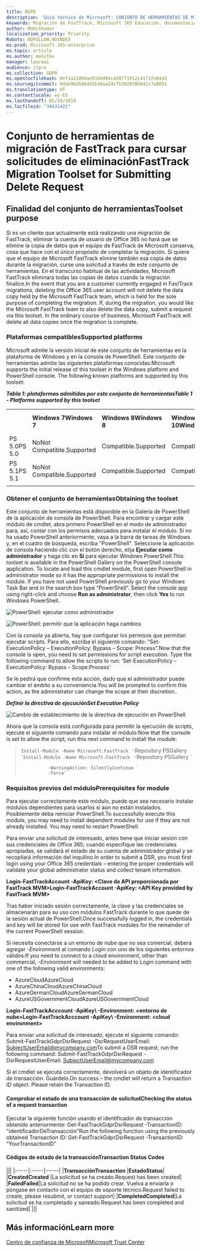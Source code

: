```yaml
---
title: RGPD
description: 'Guía técnica de Microsoft: CONJUNTO DE HERRAMIENTAS DE MIGRACIONES DE FASTTRACK PARA ENVIAR SOLICITUDES DE ELIMINACIÓN'
keywords: Migración de FastTrack, Microsoft 365 Educación, documentación de Microsoft 365, RGPD
author: MohitKumar
localization_priority: Priority
Robots: NOFOLLOW,NOINDEX
ms.prod: Microsoft-365-enterprise
ms.topic: article
ms.author: mohitku
manager: laurawi
audience: itpro
ms.collection: GDPR
ms.openlocfilehash: 0ef1a23d69ae91b9d94c4587f1912c4171fe84d3
ms.sourcegitcommit: 0dde96d5864e5b16ea24cfb302930b041c7a8091
ms.translationtype: HT
ms.contentlocale: es-ES
ms.lasthandoff: 05/24/2019
ms.locfileid: "34431421"
---
```

# <a name="fasttrack-migration-toolset-for-submitting-delete-request"></a><span data-ttu-id="364f8-104">Conjunto de herramientas de migración de FastTrack para cursar solicitudes de eliminación</span><span class="sxs-lookup"><span data-stu-id="364f8-104">FastTrack Migration Toolset for Submitting Delete Request</span></span>

## <a name="toolset-purpose"></a><span data-ttu-id="364f8-105">Finalidad del conjunto de herramientas</span><span class="sxs-lookup"><span data-stu-id="364f8-105">Toolset purpose</span></span>

<span data-ttu-id="364f8-p101">Si es un cliente que actualmente está realizando una migración de FastTrack, eliminar la cuenta de usuario de Office 365 no hará que se elimine la copia de datos que el equipo de FastTrack de Microsoft conserva, cosa que hace con el único propósito de completar la migración. Si quiere que el equipo de Microsoft FastTrack elimine también esa copia de datos durante la migración, curse una solicitud a través de este conjunto de herramientas. En el transcurso habitual de las actividades, Microsoft FastTrack eliminará todas las copias de datos cuando la migración finalice.</span><span class="sxs-lookup"><span data-stu-id="364f8-p101">In the event that you are a customer currently engaged in FastTrack migrations, deleting the Office 365 user account will not delete the data copy held by the Microsoft FastTrack team, which is held for the sole purpose of completing the migration. If, during the migration, you would like the Microsoft FastTrack team to also delete the data copy, submit a request via this toolset. In the ordinary course of business, Microsoft FastTrack will delete all data copies once the migration is complete.</span></span>

### <a name="supported-platforms"></a><span data-ttu-id="364f8-109">Plataformas compatibles</span><span class="sxs-lookup"><span data-stu-id="364f8-109">Supported platforms</span></span>
<span data-ttu-id="364f8-p102">Microsoft admite la versión inicial de este conjunto de herramientas en la plataforma de Windows y en la consola de PowerShell. Este conjunto de herramientas admite las siguientes plataformas conocidas:</span><span class="sxs-lookup"><span data-stu-id="364f8-p102">Microsoft supports the initial release of this  toolset in the Windows platform and PowerShell console. The following known platforms are supported by this toolset:</span></span>
 
<span data-ttu-id="364f8-112">***Tabla 1: plataformas admitidas por este conjunto de herramientas***</span><span class="sxs-lookup"><span data-stu-id="364f8-112">***Table 1 - Platforms supported by this toolset***</span></span>
 
<!--start table here HEADER -->
 
|||||||
|:-----|:-----|:-----|:-----|:-----|:-----|
| |<span data-ttu-id="364f8-113">**Windows 7**</span><span class="sxs-lookup"><span data-stu-id="364f8-113">**Windows 7**</span></span>|<span data-ttu-id="364f8-114">**Windows 8**</span><span class="sxs-lookup"><span data-stu-id="364f8-114">**Windows 8**</span></span>|<span data-ttu-id="364f8-115">**Windows 10**</span><span class="sxs-lookup"><span data-stu-id="364f8-115">**Windows 10**</span></span>|<span data-ttu-id="364f8-116">**Windows Server 2012**</span><span class="sxs-lookup"><span data-stu-id="364f8-116">**Windows Server 2012**</span></span>|<span data-ttu-id="364f8-117">**Windows Server 2016**</span><span class="sxs-lookup"><span data-stu-id="364f8-117">**Windows Server 2016**</span></span>|
|<span data-ttu-id="364f8-118">PS 5.0</span><span class="sxs-lookup"><span data-stu-id="364f8-118">PS 5.0</span></span>|<span data-ttu-id="364f8-119">No</span><span class="sxs-lookup"><span data-stu-id="364f8-119">Not</span></span><br/><span data-ttu-id="364f8-120">Compatible.</span><span class="sxs-lookup"><span data-stu-id="364f8-120">Supported</span></span>|<span data-ttu-id="364f8-121">Compatible.</span><span class="sxs-lookup"><span data-stu-id="364f8-121">Supported</span></span>|<span data-ttu-id="364f8-122">Compatible.</span><span class="sxs-lookup"><span data-stu-id="364f8-122">Supported</span></span>|<span data-ttu-id="364f8-123">Compatible.</span><span class="sxs-lookup"><span data-stu-id="364f8-123">Supported</span></span>|<span data-ttu-id="364f8-124">Compatible.</span><span class="sxs-lookup"><span data-stu-id="364f8-124">Supported</span></span>|
|<span data-ttu-id="364f8-125">PS 5.1</span><span class="sxs-lookup"><span data-stu-id="364f8-125">PS 5.1</span></span>|<span data-ttu-id="364f8-126">No</span><span class="sxs-lookup"><span data-stu-id="364f8-126">Not</span></span><br/><span data-ttu-id="364f8-127">Compatible.</span><span class="sxs-lookup"><span data-stu-id="364f8-127">Supported</span></span>|<span data-ttu-id="364f8-128">Compatible.</span><span class="sxs-lookup"><span data-stu-id="364f8-128">Supported</span></span>|<span data-ttu-id="364f8-129">Compatible.</span><span class="sxs-lookup"><span data-stu-id="364f8-129">Supported</span></span>|<span data-ttu-id="364f8-130">Compatible.</span><span class="sxs-lookup"><span data-stu-id="364f8-130">Supported</span></span>|<span data-ttu-id="364f8-131">Compatible.</span><span class="sxs-lookup"><span data-stu-id="364f8-131">Supported</span></span>|
|||
 
<!-- end of table -->

### <a name="obtaining-the-toolset"></a><span data-ttu-id="364f8-132">Obtener el conjunto de herramientas</span><span class="sxs-lookup"><span data-stu-id="364f8-132">Obtaining the toolset</span></span>

<span data-ttu-id="364f8-p103">Este conjunto de herramientas está disponible en la Galería de PowerShell de la aplicación de consola de PowerShell. Para encontrar y cargar este módulo de cmdlet, abra primero PowerShell en el modo de administrador para, así, contar con los permisos adecuados para instalar el módulo. Si no ha usado PowerShell anteriormente, vaya a la barra de tareas de Windows y, en el cuadro de búsqueda, escriba "PowerShell". Seleccione la aplicación de consola haciendo clic con el botón derecho, elija **Ejecutar como administrador** y haga clic en **Sí** para ejecutar Windows PowerShell.</span><span class="sxs-lookup"><span data-stu-id="364f8-p103">This toolset is available in the PowerShell Gallery on the PowerShell console application.  To locate and load this cmdlet module, first open PowerShell in administrator mode so it has the appropriate permissions to install the module. If you have not used PowerShell previously go to your Windows Task Bar and in the search box type “PowerShell”. Select the console app using right-click and choose **Run as administrator**, then click **Yes** to run Windows PowerShell.</span></span>

![PowerShell: ejecutar como administrador](media/fasttrack-powershell_image.png)

![PowerShell: permitir que la aplicación haga cambios](media/fasttrack-run-powershell_image.png)

<span data-ttu-id="364f8-p104">Con la consola ya abierta, hay que configurar los permisos que permitan ejecutar scripts. Para ello, escriba el siguiente comando: "Set-ExecutionPolicy – ExecutionPolicy: Bypass – Scope: Process".</span><span class="sxs-lookup"><span data-stu-id="364f8-p104">Now that the console is open, you need to set permissions for script execution. Type the following command to allow the scripts to run: ‘Set-ExecutionPolicy – ExecutionPolicy: Bypass – Scope:Process’</span></span>

<span data-ttu-id="364f8-141">Se le pedirá que confirme esta acción, dado que el administrador puede cambiar el ámbito a su conveniencia.</span><span class="sxs-lookup"><span data-stu-id="364f8-141">You will be prompted to confirm this action, as the administrator can change the scope at their discretion..</span></span>

<span data-ttu-id="364f8-142">***Definir la directiva de ejecución***</span><span class="sxs-lookup"><span data-stu-id="364f8-142">***Set Execution Policy***</span></span>

![Cambio de establecimiento de la directiva de ejecución en PowerShell](media/powershell-set-execution-policy_image.png)

<span data-ttu-id="364f8-144">Ahora que la consola está configurada para permitir la ejecución de scripts, ejecute el siguiente comando para instalar el módulo:</span><span class="sxs-lookup"><span data-stu-id="364f8-144">Now that the console is set to allow the script,  run this next command to install the module:</span></span>

><span data-ttu-id="364f8-145">`Install-Module -Name Microsoft.FastTrack ` -Repository PSGallery \`</span><span class="sxs-lookup"><span data-stu-id="364f8-145">`Install-Module -Name Microsoft.FastTrack ` -Repository PSGallery \`</span></span>
>        
>               -WarningAction: SilentlyContinue `
>               -Force’

### <a name="prerequisites-for-module"></a><span data-ttu-id="364f8-146">Requisitos previos del módulo</span><span class="sxs-lookup"><span data-stu-id="364f8-146">Prerequisites for module</span></span>
<span data-ttu-id="364f8-p105">Para ejecutar correctamente este módulo, puede que sea necesario instalar módulos dependientes para usarlos si aún no están instalados. Posiblemente deba reiniciar PowerShell.</span><span class="sxs-lookup"><span data-stu-id="364f8-p105">To successfully execute this module, you may need to install dependent modules for use if they are not already installed. You may need to restart PowerShell.</span></span>  

<span data-ttu-id="364f8-149">Para enviar una solicitud de interesado, antes tiene que iniciar sesión con sus credenciales de Office 365; cuando especifique las credenciales apropiadas, se validará el estado de su cuenta de administrador global y se recopilará información del inquilino.</span><span class="sxs-lookup"><span data-stu-id="364f8-149">In order to submit a DSR, you must first login using your Office 365 credentials – entering the proper credentials will validate your global administrator status and collect tenant information.</span></span> 

<span data-ttu-id="364f8-150">**Login-FastTrackAccount -ApiKey: \<Clave de API proporcionada por FastTrack MVM\>**</span><span class="sxs-lookup"><span data-stu-id="364f8-150">**Login-FastTrackAccount -ApiKey: \<API Key provided by FastTrack MVM\>**</span></span>

<span data-ttu-id="364f8-151">Tras haber iniciado sesión correctamente, la clave y las credenciales se almacenarán para su uso con módulos FastTrack durante lo que quede de la sesión actual de PowerShell.</span><span class="sxs-lookup"><span data-stu-id="364f8-151">Once successfully logged in, the credentials and key will be stored for use with FastTrack modules for the remainder of the current PowerShell session.</span></span>

<span data-ttu-id="364f8-152">Si necesita conectarse a un entorno de nube que no sea comercial, deberá agregar *-Environment* al comando *Login* con uno de los siguientes entornos válidos:</span><span class="sxs-lookup"><span data-stu-id="364f8-152">If you need to connect to a cloud environment, other than commercial, *-Environment* will needed to be added to *Login* command with one of the following valid environments:</span></span>
- <span data-ttu-id="364f8-153">AzureCloud</span><span class="sxs-lookup"><span data-stu-id="364f8-153">AzureCloud</span></span>
- <span data-ttu-id="364f8-154">AzureChinaCloud</span><span class="sxs-lookup"><span data-stu-id="364f8-154">AzureChinaCloud</span></span>
- <span data-ttu-id="364f8-155">AzureGermanCloud</span><span class="sxs-lookup"><span data-stu-id="364f8-155">AzureGermanCloud</span></span>
- <span data-ttu-id="364f8-156">AzureUSGovernmentCloud</span><span class="sxs-lookup"><span data-stu-id="364f8-156">AzureUSGovernmentCloud</span></span>

<span data-ttu-id="364f8-157">**Login-FastTrackAcccount -ApiKey\ <API Key provided by FastTrack MVM> -Environment: <entorno de nube\>**</span><span class="sxs-lookup"><span data-stu-id="364f8-157">**Login-FastTrackAcccount -ApiKey\ <API Key provided by FastTrack MVM> -Environment: <cloud environment\>**</span></span>

<span data-ttu-id="364f8-158">Para enviar una solicitud de interesado, ejecute el siguiente comando: Submit-FastTrackGdprDsrRequest -DsrRequestUserEmail: SubjectUserEmail@mycompany.com</span><span class="sxs-lookup"><span data-stu-id="364f8-158">To submit a DSR request, run the following command: Submit-FastTrackGdprDsrRequest -DsrRequestUserEmail: SubjectUserEmail@mycompany.com</span></span>

<span data-ttu-id="364f8-p106">Si el cmdlet se ejecuta correctamente, devolverá un objeto de identificador de transacción. Guárdelo.</span><span class="sxs-lookup"><span data-stu-id="364f8-p106">On success – the cmdlet will return a Transaction ID object. Please retain the Transaction ID.</span></span>


#### <a name="checking-the-status-of-a-request-transaction"></a><span data-ttu-id="364f8-161">Comprobar el estado de una transacción de solicitud</span><span class="sxs-lookup"><span data-stu-id="364f8-161">Checking the status of a request transaction</span></span>

<span data-ttu-id="364f8-162">Ejecutar la siguiente función usando el identificador de transacción obtenido anteriormente: Get-FastTrackGdprDsrRequest -TransactionID: "identificadorDeTransacción"</span><span class="sxs-lookup"><span data-stu-id="364f8-162">Run the following function using the previously obtained Transaction ID: Get-FastTrackGdprDsrRequest -TransactionID: “YourTransactionID”</span></span>

#### <a name="transaction-status-codes"></a><span data-ttu-id="364f8-163">Códigos de estado de la transacción</span><span class="sxs-lookup"><span data-stu-id="364f8-163">Transaction Status Codes</span></span>
<!--start table here no header -->

|||
|:-----|:-----|:-----|
|<span data-ttu-id="364f8-164">**Transacción**</span><span class="sxs-lookup"><span data-stu-id="364f8-164">**Transaction**</span></span> |<span data-ttu-id="364f8-165">**Estado**</span><span class="sxs-lookup"><span data-stu-id="364f8-165">**Status**</span></span>|
|<span data-ttu-id="364f8-166">**Created**</span><span class="sxs-lookup"><span data-stu-id="364f8-166">**Created**</span></span> |<span data-ttu-id="364f8-167">La solicitud se ha creado.</span><span class="sxs-lookup"><span data-stu-id="364f8-167">Request has been created</span></span>|
|<span data-ttu-id="364f8-168">**Failed**</span><span class="sxs-lookup"><span data-stu-id="364f8-168">**Failed**</span></span>|<span data-ttu-id="364f8-169">La solicitud no se ha podido crear. Vuelva a enviarla o póngase en contacto con el equipo de soporte técnico.</span><span class="sxs-lookup"><span data-stu-id="364f8-169">Request failed to create, please resubmit, or contact support</span></span>|
|<span data-ttu-id="364f8-170">**Completed**</span><span class="sxs-lookup"><span data-stu-id="364f8-170">**Completed**</span></span>|<span data-ttu-id="364f8-171">La solicitud se ha completado y saneado.</span><span class="sxs-lookup"><span data-stu-id="364f8-171">Request has been completed and sanitized</span></span>|
|||

<!-- end of table -->

<!-- original version: **Created**  Request has been created<br/>**Failed** Request failed to create, please resubmit, or contact support<br/>**Completed** Request has been completed and sanitized -->


## <a name="learn-more"></a><span data-ttu-id="364f8-172">Más información</span><span class="sxs-lookup"><span data-stu-id="364f8-172">Learn more</span></span>
[<span data-ttu-id="364f8-173">Centro de confianza de Microsoft</span><span class="sxs-lookup"><span data-stu-id="364f8-173">Microsoft Trust Center</span></span>](https://www.microsoft.com/TrustCenter/Privacy/gdpr/default.aspx)